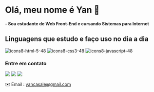 # Olá, meu nome é Yan 👋
#### - Sou estudante de Web Front-End e cursando Sistemas para Internet

## Linguagens que estudo e faço uso no dia a dia
![icons8-html-5-48](https://user-images.githubusercontent.com/79453924/134423311-9d1627ae-ba1b-44aa-996d-238f8e57aa1d.png)
![icons8-css3-48](https://user-images.githubusercontent.com/79453924/134423360-d3a65166-5569-4c07-98e2-26ab3f6f5d9a.png)
![icons8-javascript-48](https://user-images.githubusercontent.com/79453924/134423502-aa8c3559-8f17-41c4-a798-9009a211b71f.png)






### Entre em contato

[![][1.1]][1]
[![][2.1]][2]
[![][3.1]][3]

✉️ Email : yancasale@gmail.com



[1.1]: https://user-images.githubusercontent.com/79453924/134422627-93df7c7b-55d1-4b77-bb3b-850e8c4e8105.png
[2.1]: https://user-images.githubusercontent.com/79453924/134422727-a747926d-4bb9-46b9-b61f-f08fc489c204.png
[3.1]: https://user-images.githubusercontent.com/79453924/134422862-5d99494a-6f7b-43f8-8e7c-7dc61a394d38.png

[1]: https://twitter.com/yancasale13
[2]: https://www.linkedin.com/in/yancasale/
[3]: https://www.instagram.com/yancasale/
